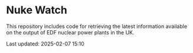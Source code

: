 # Nuke Watch

This repository includes code for retrieving the latest information available on the output of EDF nuclear power plants in the UK.

Last updated: 2025-02-07 15:10